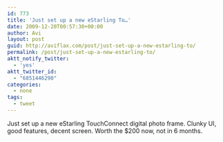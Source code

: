 ```yaml
---
id: 773
title: 'Just set up a new eStarling To…'
date: 2009-12-20T00:57:30+00:00
author: Avi
layout: post
guid: http://aviflax.com/post/just-set-up-a-new-estarling-to/
permalink: /post/just-set-up-a-new-estarling-to/
aktt_notify_twitter:
  - 'yes'
aktt_twitter_id:
  - "6851446290"
categories:
  - none
tags:
  - tweet
---
```

Just set up a new eStarling TouchConnect digital photo frame. Clunky UI, good features, decent screen. Worth the $200 now, not in 6 months.